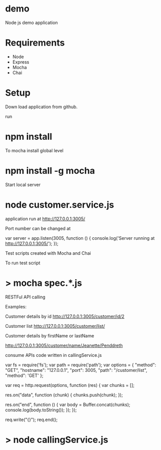 # demo
Node js demo application

# Requirements
* Node
* Express
* Mocha
* Chai

# Setup
Down load application from github.

run
#  npm install
To mocha install global level

# npm install -g mocha

Start local server 

# node customer.service.js

application run at http://127.0.0.1:3005/

Port number can be changed at 

var server = app.listen(3005, function () {
    console.log('Server running at http://127.0.0.1:3005/');
});

Test scripts created with Mocha and Chai

To run test script

# > mocha spec.*.js

RESTFul API calling

Examples: 

Customer details by id
http://127.0.0.1:3005/customer/id/2

Customer list
http://127.0.0.1:3005/customer/list/

Customer details by firstName or lastName

http://127.0.0.1:3005/customer/name/Jeanette/Penddreth


consume APIs code written in callingService.js

var fs = require('fs');
var path = require('path');
var options = {
  "method": "GET",
  "hostname": "127.0.0.1",
  "port": 3005,
  "path": "/customer/list",
  "method": 'GET'
};


var req = http.request(options, function (res) {
  var chunks = [];

  res.on("data", function (chunk) {
    chunks.push(chunk);
  });

  res.on("end", function () {
    var body = Buffer.concat(chunks);
    console.log(body.toString());
  });
});

req.write("{}");
req.end();

# > node callingService.js







